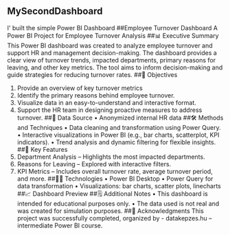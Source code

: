 ## MySecondDashboard
I' built the simple Power BI Dashboard
##Employee Turnover Dashboard
A Power BI Project for Employee Turnover Analysis
##📊 Executive Summary
This Power BI dashboard was created to analyze employee turnover and support HR and management decision-making. The dashboard provides a clear view of turnover trends, impacted departments, primary reasons for leaving, and other key metrics. The tool aims to inform decision-making and guide strategies for reducing turnover rates.
##🎯 Objectives
1.	Provide an overview of key turnover metrics
2.	Identify the primary reasons behind employee turnover.
3.	Visualize data in an easy-to-understand and interactive format.
4.	Support the HR team in designing proactive measures to address turnover.
##📂 Data Source
•	Anonymized internal HR data
##🛠️ Methods and Techniques
•	Data cleaning and transformation using Power Query.
•	Interactive visualizations in Power BI (e.g., bar charts, scatterplot, KPI indicators).
•	Trend analysis and dynamic filtering for flexible insights.
##🚀 Key Features
1.	Department Analysis – Highlights the most impacted departments.
2.	Reasons for Leaving – Explored with interactive filters.
3.	KPI Metrics – Includes overall turnover rate, average turnover period, and more.
##🧑‍💻 Technologies
•	Power BI Desktop
•	Power Query for data transformation
•	Visualizations: bar charts, scatter plots, linecharts
##📈 Dashboard Preview
##🗒️ Additional Notes
•	This dashboard is intended for educational purposes only.
•	The data used is not real and was created for simulation purposes.
##🤝 Acknowledgments
This project was successfully completed, organized by - datakepzes.hu – intermediate Power BI course.
